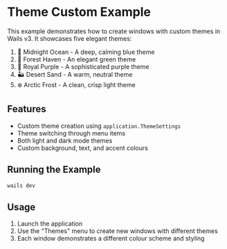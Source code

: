 # Theme Custom Example

This example demonstrates how to create windows with custom themes in Wails v3. It showcases five elegant themes:

1. 🌊 Midnight Ocean - A deep, calming blue theme
2. 🌲 Forest Haven - An elegant green theme
3. 👑 Royal Purple - A sophisticated purple theme
4. 🏜️ Desert Sand - A warm, neutral theme
5. ❄️ Arctic Frost - A clean, crisp light theme

## Features

- Custom theme creation using `application.ThemeSettings`
- Theme switching through menu items
- Both light and dark mode themes
- Custom background, text, and accent colours

## Running the Example

```bash
wails dev
```

## Usage

1. Launch the application
2. Use the "Themes" menu to create new windows with different themes
3. Each window demonstrates a different colour scheme and styling
